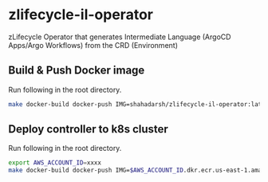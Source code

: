 # zlifecycle-il-operator
zLifecycle Operator that generates Intermediate Language (ArgoCD Apps/Argo Workflows) from the CRD (Environment)

## Build & Push Docker image

Run following in the root directory.

```bash
make docker-build docker-push IMG=shahadarsh/zlifecycle-il-operator:latest
```

## Deploy controller to k8s cluster

Run following in the root directory.

```bash
export AWS_ACCOUNT_ID=xxxx
make docker-build docker-push IMG=$AWS_ACCOUNT_ID.dkr.ecr.us-east-1.amazonaws.com/zlifecycle-il-operator:latest
```
